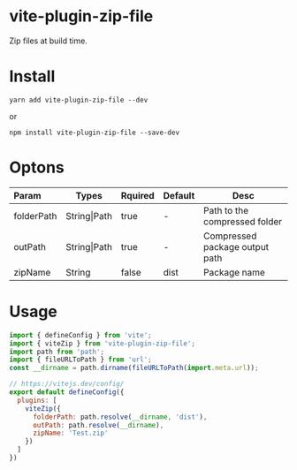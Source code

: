 # vite-plugin-zip-file
Zip files at build time.

# Install

```
yarn add vite-plugin-zip-file --dev
```

or

```
npm install vite-plugin-zip-file --save-dev
```

# Optons


| Param      | Types        | Rquired | Default | Desc                           |
| :--------- | ------------ | ------- | ------- | ------------------------------ |
| folderPath | String\|Path | true    | -       | Path to the compressed folder  |
| outPath    | String\|Path | true    | -       | Compressed package output path |
| zipName    | String       | false   | dist    | Package name                   |


# Usage
```javascript
import { defineConfig } from 'vite';
import { viteZip } from 'vite-plugin-zip-file';
import path from 'path';
import { fileURLToPath } from 'url';
const __dirname = path.dirname(fileURLToPath(import.meta.url));

// https://vitejs.dev/config/
export default defineConfig({
  plugins: [
    viteZip({
      folderPath: path.resolve(__dirname, 'dist'),
      outPath: path.resolve(__dirname),
      zipName: 'Test.zip'
    })
  ]
})
```